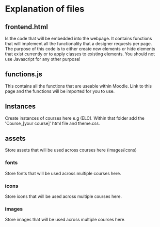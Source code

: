 # Explanation of files

## frontend.html
Is the code that will be embedded into the webpage. It contains functions that will implement all the functionality that a designer requests per page. The purpose of this code is to either create new elements or hide elements that exist currently or to apply classes to existing elements. You should not use Javascript for any other purpose!

## functions.js
This contains all the functions that are useable within Moodle. Link to this page and the functions will be imported for you to use.

##  Instances
Create instances of courses here e.g (ELC). Within that folder add the 'Course_[your course]' html file and theme.css.

## assets
Store assets that will be used across courses here (images/icons)

### fonts
Store fonts that will be used across multiple courses here.

### icons
Store icons that will be used across multiple courses here.

### images
Store images that will be used across multiple courses here.
